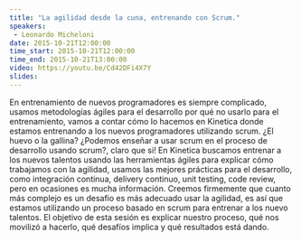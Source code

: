 ```yaml
---
title: "La agilidad desde la cuna, entrenando con Scrum."
speakers:
 - Leonardo Micheloni
date: 2015-10-21T12:00:00
time_start: 2015-10-21T12:00:00
time_end: 2015-10-21T13:00:00
video: https://youtu.be/Cd42DFi4X7Y
slides: 
---
```


<p style="text-align: left;">En entrenamiento de nuevos programadores es siempre complicado, usamos metodologías ágiles para el desarrollo por qué no usarlo para el entrenamiento, vamos a contar cómo lo hacemos en Kinetica donde estamos entrenando a los nuevos programadores utilizando scrum. ¿El huevo o la gallina? ¿Podemos enseñar a usar scrum en el proceso de desarrollo usando scrum?, claro que si! En Kinetica buscamos entrenar a los nuevos talentos usando las herramientas ágiles para explicar cómo trabajamos con la agilidad, usamos las mejores prácticas para el desarrollo, como integración continua, delivery continuo, unit testing, code review, pero en ocasiones es mucha información. Creemos firmemente que cuanto más complejo es un desafio es más adecuado usar la agilidad, es así que estamos utilizando un proceso basado en scrum para entrenar a los nuevo talentos. El objetivo de esta sesión es explicar nuestro proceso, qué nos movilizó a hacerlo, qué desafíos implica y qué resultados está dando.</p>